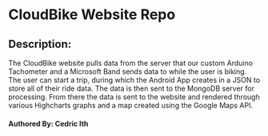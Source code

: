 # CloudBike Website Repo
## Description:
The CloudBike website pulls data from the server that our custom Arduino Tachometer and a Microsoft Band sends data to while the user is biking. The user can start a trip, during which the Android App creates in a JSON to store all of their ride data. The data is then sent to the MongoDB server for processing. From there the data is sent to the website and rendered through various Highcharts graphs and a map created using the Google Maps API.
#### Authored By: Cedric Ith
